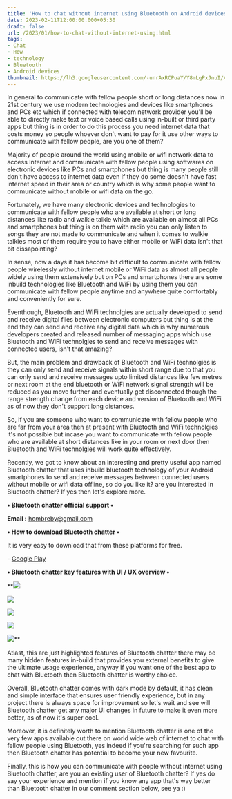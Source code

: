 ```yaml
---
title: 'How to chat without internet using Bluetooth on Android devices.'
date: 2023-02-11T12:00:00.000+05:30
draft: false
url: /2023/01/how-to-chat-without-internet-using.html
tags: 
- Chat
- How
- technology
- Bluetooth
- Android devices
thumbnail: https://lh3.googleusercontent.com/-unrAxRCPuaY/Y8mLgPxJnuI/AAAAAAAAQbg/kP5zHmlhKD0dgRXi2EfamwKqUvSgnTWtACNcBGAsYHQ/s1600/1674152829774040-0.png
---
```


  

  

In general to communicate with fellow people short or long distances now in 21st century we use modern technologies and devices like smartphones and PCs etc which if connected with telecom network provider you'll be able to directly make text or voice based calls using in-built or third party apps but thing is in order to do this process you need internet data that costs money so people whoever don't want to pay for it use other ways to communicate with fellow people, are you one of them?

  

Majority of people around the world using mobile or wifi network data to access Internet and communicate with fellow people using softwares on electronic devices like PCs and smartphones but thing is many people still don't have access to internet data even if they do some doesn't have fast internet speed in their area or country which is why some people want to communicate without mobile or wifi data on the go.

  

Fortunately, we have many electronic devices and technologies to communicate with fellow people who are available at short or long distances like radio and walkie talkie which are available on almost all PCs and smartphones but thing is on them with radio you can only listen to songs they are not made to communicate and when it comes to walkie talkies most of them require you to have either mobile or WiFi data isn't that bit dissapointing?

  

In sense, now a days it has become bit difficult to communicate with fellow people wirelessly without internet mobile or WiFi data as almost all people widely using them extensively but on PCs and smartphones there are some inbuild technologies like Bluetooth and WiFi by using them you can communicate with fellow people anytime and anywhere quite comfortably and conveniently for sure.

  

Eventhough, Bluetooth and WiFi technolgies are actually developed to send and receive digital files between electronic computers but thing is at the end they can send and receive any digital data which is why numerous developers created and released number of messaging apps which use Bluetooth and WiFi technolgies to send and receive messages with connected users, isn't that amazing?

  

But, the main problem and drawback of Bluetooth and WiFi technolgies is they can only send and receive signals within short range due to that you can only send and receive messages upto limited distances like few metres or next room at the end bluetooth or WiFi network signal strength will be reduced as you move further and eventually get disconnected though the range strength change from each device and version of Bluetooth and WiFi as of now they don't support long distances.

  

So, if you are someone who want to communicate with fellow people who are far from your area then at present with Bluetooth and WiFi technolgies it's not possible but incase you want to communicate with fellow people who are available at short distances like in your room or next door then Bluetooth and WiFi technolgies will work quite effectively.

  

Recently, we got to know about an interesting and pretty useful app named Bluetooth chatter that uses inbuild bluetooth technology of your Android smartphones to send and receive messages between connected users without mobile or wifi data offline, so do you like it? are you interested in Bluetooth chatter? If yes then let's explore more.

  

**• Bluetooth chatter official support •**

**Email :** [hombreby@gmail.com](mailto:hombreby@gmail.com)

**• How to download Bluetooth chatter •**

It is very easy to download that from these platforms for free.

  

\- [Google Play](https://play.google.com/store/apps/details?id=tech.hombre.bluetoothchatter&hl=en_AU&gl=US&referrer=utm_source=google&utm_medium=organic&utm_term=bluetooth+chatter+google+play)

**• Bluetooth chatter key features with UI / UX overview •**

 **![](https://lh3.googleusercontent.com/-KVydYY6b47s/Y8mLfPTbR-I/AAAAAAAAQbc/cnwn7M21np0-OG13Ep1KSv_rSYQPDd54QCNcBGAsYHQ/s1600/1674152826476061-1.png) 

 ![](https://lh3.googleusercontent.com/---hWpwsRFHI/Y8mLeQq5DWI/AAAAAAAAQbY/OcXJn3W5U2Yu5AkZpeYgujG6Nx6gHCcpgCNcBGAsYHQ/s1600/1674152823292733-2.png) 

 ![](https://lh3.googleusercontent.com/-kUNDLHtNor8/Y8mLdmyf7KI/AAAAAAAAQbU/UsEIHIZDyToqO36CzhC3T-gNvsEXSbKfgCNcBGAsYHQ/s1600/1674152820105702-3.png) 

 ![](https://lh3.googleusercontent.com/-g1oGmWHOvW0/Y8mLc4bv33I/AAAAAAAAQbQ/sd2LZDtCIU0ANP6FD-K2NdwMN0vUWOyewCNcBGAsYHQ/s1600/1674152816755598-4.png) 

 ![](https://lh3.googleusercontent.com/-s1mV7QHccLE/Y8mLb_2HkzI/AAAAAAAAQbM/QlJvtps2cnYXUp_G0qqwvYMiZi-AXRi2wCNcBGAsYHQ/s1600/1674152813177835-5.png)** 

Atlast, this are just highlighted features of Bluetooth chatter there may be many hidden features in-build that provides you external benefits to give the ultimate usage experience, anyway if you want one of the best app to chat with Bluetooth then Bluetooth chatter is worthy choice.

  

Overall, Bluetooth chatter comes with dark mode by default, it has clean and simple interface that ensures user friendly experience, but in any project there is always space for improvement so let's wait and see will Bluetooth chatter get any major UI changes in future to make it even more better, as of now it's super cool.

  

Moreover, it is definitely worth to mention Bluetooth chatter is one of the very few apps available out there on world wide web of internet to chat with fellow people using Bluetooth, yes indeed if you're searching for such app then Bluetooth chatter has potential to become your new favourite.

  

Finally, this is how you can communicate with people without internet using Bluetooth chatter, are you an existing user of Bluetooth chatter? If yes do say your experience and mention if you know any app that's way better than Bluetooth chatter in our comment section below, see ya :)